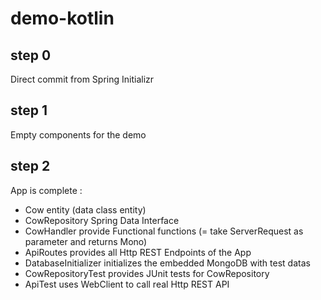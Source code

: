 # demo-kotlin

## step 0
Direct commit from Spring Initializr

## step 1
Empty components for the demo

## step 2
App is complete :
* Cow entity (data class entity)
* CowRepository Spring Data Interface
* CowHandler provide Functional functions (= take ServerRequest as parameter and returns Mono<ServerResponse>)
* ApiRoutes provides all Http REST Endpoints of the App
* DatabaseInitializer initializes the embedded MongoDB with test datas
* CowRepositoryTest provides JUnit tests for CowRepository
* ApiTest uses WebClient to call real Http REST API
